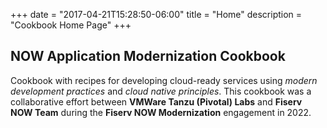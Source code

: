 +++
date = "2017-04-21T15:28:50-06:00"
title = "Home"
description = "Cookbook Home Page"
+++
## **NOW Application Modernization Cookbook**


Cookbook with recipes for developing cloud-ready services using _modern development practices_ and _cloud native principles_.
This cookbook was a collaborative effort between **VMWare Tanzu (Pivotal) Labs** and **Fiserv NOW Team** during the **Fiserv NOW Modernization** engagement in 2022.